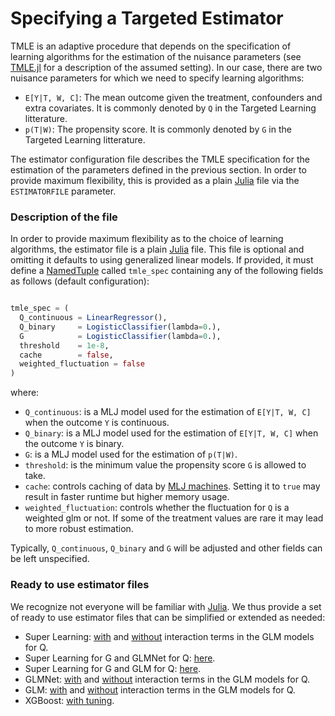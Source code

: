 # Specifying a Targeted Estimator

TMLE is an adaptive procedure that depends on the specification of learning algorithms for the estimation of the nuisance parameters (see [TMLE.jl](https://targene.github.io/TMLE.jl/stable/) for a description of the assumed setting). In our case, there are two nuisance parameters for which we need to specify learning algorithms:

- `E[Y|T, W, C]`: The mean outcome given the treatment, confounders and extra covariates. It is commonly denoted by `Q` in the Targeted Learning litterature.
- `p(T|W)`: The propensity score. It is commonly denoted by `G` in the Targeted Learning litterature.

The estimator configuration file describes the TMLE specification for the estimation of the parameters defined in the previous section. In order to provide maximum flexibility, this is provided as a plain [Julia](https://julialang.org/) file via the `ESTIMATORFILE` parameter.
### Description of the file

In order to provide maximum flexibility as to the choice of learning algorithms, the estimator file is a plain [Julia](https://julialang.org/) file. This file is optional and omitting it defaults to using generalized linear models. If provided, it must define a [NamedTuple](https://docs.julialang.org/en/v1/base/base/#Core.NamedTuple) called `tmle_spec` containing any of the following fields as follows (default configuration):

```julia

tmle_spec = (
  Q_continuous = LinearRegressor(),
  Q_binary     = LogisticClassifier(lambda=0.),
  G            = LogisticClassifier(lambda=0.),
  threshold    = 1e-8,
  cache        = false,
  weighted_fluctuation = false
)
```

where:

- `Q_continuous`: is a MLJ model used for the estimation of `E[Y|T, W, C]` when the outcome `Y` is continuous.
- `Q_binary`: is a MLJ model used for the estimation of `E[Y|T, W, C]` when the outcome `Y` is binary.
- `G`: is a MLJ model used for the estimation of `p(T|W)`.
- `threshold`: is the minimum value the propensity score `G` is allowed to take.
- `cache`: controls caching of data by [MLJ machines](https://alan-turing-institute.github.io/MLJ.jl/dev/machines/). Setting it to `true` may result in faster runtime but higher memory usage.
- `weighted_fluctuation`: controls whether the fluctuation for `Q` is a weighted glm or not. If some of the treatment values are rare it may lead to more robust estimation.

Typically, `Q_continuous`, `Q_binary` and `G` will be adjusted and other fields can be left unspecified.

### Ready to use estimator files

We recognize not everyone will be familiar with [Julia](https://julialang.org/). We thus provide a set of ready to use estimator files that can be simplified or extended as needed:

- Super Learning: [with](./estimators/superlearning-with-interactions-for-Q.jl) and [without](./estimators/superlearning.jl) interaction terms in the GLM models for Q.
- Super Learning for G and GLMNet for Q: [here](./estimators/G-superlearning-Q-glmnet.jl).
- Super Learning for G and GLM for Q: [here](./estimators/G-superlearning-Q-glm.jl).
- GLMNet: [with](./estimators/glmnet-with-interactions-for-Q.jl) and [without](./estimators/glmnet.jl) interaction terms in the GLM models for Q.
- GLM: [with](./estimators/glm-with-interactions-for-Q.jl) and [without](./estimators/glm.jl) interaction terms in the GLM models for Q.
- XGBoost: [with tuning](./estimators/tuned-xgboost.jl).
